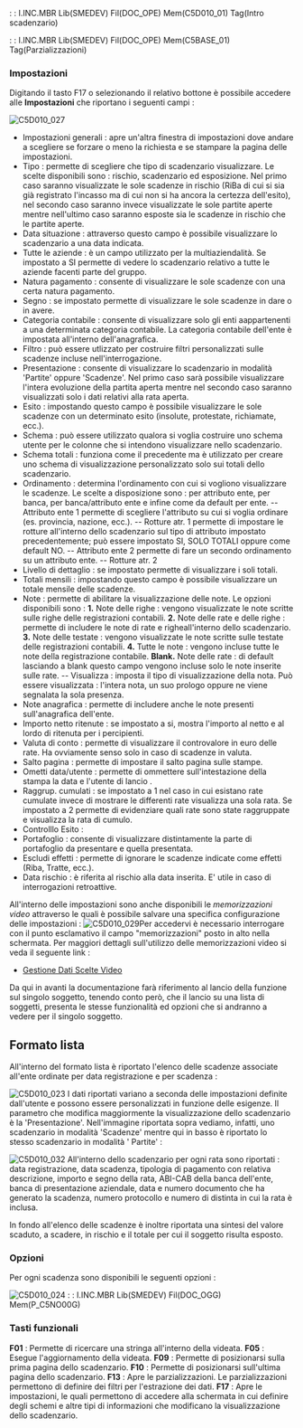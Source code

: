  :  : I.INC.MBR Lib(SMEDEV) Fil(DOC_OPE) Mem(C5D010_01) Tag(Intro scadenzario)

 :  : I.INC.MBR Lib(SMEDEV) Fil(DOC_OPE) Mem(C5BASE_01) Tag(Parzializzazioni)

### Impostazioni
Digitando il tasto F17 o selezionando il relativo bottone è possibile accedere alle **Impostazioni** che riportano i seguenti campi : 

![C5D010_027](http://doc.smeup.com/immagini/MBDOC_OGG-P_C5NORR3/C5D010_027.png)

- Impostazioni generali :  apre un'altra finestra di impostazioni dove andare a scegliere se forzare o meno la richiesta e se stampare la pagina delle impostazioni.
- Tipo :  permette di scegliere che tipo di scadenzario visualizzare. Le scelte disponibili sono :  rischio, scadenzario ed esposizione. Nel primo caso saranno visualizzate le sole scadenze in rischio (RiBa di cui si sia già registrato l'incasso ma di cui non si ha ancora la certezza dell'esito), nel secondo caso saranno invece visualizzate le sole partite aperte mentre nell'ultimo caso saranno esposte sia le scadenze in rischio che le partite aperte.
- Data situazione :  attraverso questo campo è possibile visualizzare lo scadenzario a una data indicata.
- Tutte le aziende :  è un campo utilizzato per la multiaziendalità. Se impostato a SI permette di vedere lo scadenzario relativo a tutte le aziende facenti parte del gruppo.
- Natura pagamento :  consente di visualizzare le sole scadenze con una certa natura pagamento.
- Segno :  se impostato permette di visualizzare le sole scadenze in dare o in avere.
- Categoria contabile :  consente di visualizzare solo gli enti aappartenenti a una determinata categoria contabile. La categoria contabile dell'ente è impostata all'interno dell'anagrafica.
- Filtro :  può essere utlizzato per costruire filtri personalizzati sulle scadenze incluse nell'interrogazione.
- Presentazione :  consente di visualizzare lo scadenzario in modalità 'Partite' oppure 'Scadenze'. Nel primo caso sarà possibile visualizzare l'intera evoluzione della partita aperta mentre nel secondo caso saranno visualizzati solo i dati relativi alla rata aperta.
- Esito :  impostando questo campo è possibile visualizzare le sole scadenze con un determinato esito (insolute, protestate, richiamate, ecc.).
- Schema :  può essere utilizzato qualora si voglia costruire uno schema utente per le colonne che si intendono visualizzare nello scadenzario.
- Schema totali :  funziona come il precedente ma è utilizzato per creare uno schema di visualizzazione personalizzato solo sui totali dello scadenzario.
- Ordinamento :  determina l'ordinamento con cui si vogliono visualizzare le scadenze. Le scelte a disposizione sono :  per attributo ente, per banca, per banca/attributo ente e infine come da default per ente.
   -- Attributo ente 1 permette di scegliere l'attributo su cui si voglia ordinare (es. provincia, nazione, ecc.).
   -- Rotture atr. 1 permette di impostare le rotture all'interno dello scadenzario sul tipo di attributo impostato precedentemente; può essere impostato SI, SOLO TOTALI oppure come default NO.
   -- Attributo ente 2 permette di fare un secondo ordinamento su un attributo ente.
   -- Rotture atr. 2
- Livello di dettaglio :  se impostato permette di visualizzare i soli totali.
- Totali mensili :  impostando questo campo è possibile visualizzare un totale mensile delle scadenze.
- Note :  permette di abilitare la visualizzazione delle note. Le opzioni disponibili sono : 
   **1.**   Note delle righe :  vengono visualizzate le note scritte sulle righe delle registrazioni contabili.
   **2.**   Note delle rate e delle righe :  permette di includere le note di rate e righeall'interno dello scadenzario.
   **3.**   Note delle testate :  vengono visualizzate le note scritte sulle testate delle registrazioni contabili.
   **4.**   Tutte le note :  vengono incluse tutte le note della registrazione contabile.
   **Blank.**  Note delle rate :  di default lasciando a blank questo campo vengono incluse solo le note inserite sulle rate.
 -- Visualizza :  imposta il tipo di visualizzazione della nota. Può essere visualizzata :  l'intera nota, un suo prologo oppure ne viene segnalata la sola presenza.
- Note anagrafica :  permette di includere anche le note presenti sull'anagrafica dell'ente.
- Importo netto ritenute :  se impostato a si, mostra  l'importo al netto e al lordo di ritenuta per i percipienti.
- Valuta di conto :  permette di visualizzare il controvalore in euro delle rate. Ha ovviamente senso solo in caso di scadenze in valuta.
- Salto pagina :  permette di impostare il salto pagina sulle stampe.
- Ometti data/utente :  permette di ommettere sull'intestazione della stampa la data e l'utente di lancio .
- Raggrup. cumulati :  se impostato a 1 nel caso in cui esistano rate cumulate invece di mostrare le differenti rate visualizza una sola rata. Se impostato a 2 permette di evidenziare quali rate sono state raggruppate e visualizza la rata di cumulo.
- Controlllo Esito : 
- Portafoglio :  consente di visualizzare distintamente la parte di portafoglio da presentare e quella presentata.
- Escludi effetti :  permette di ignorare le scadenze indicate come effetti (Riba, Tratte, ecc.).
- Data rischio :  è riferita al rischio alla data inserita. E' utile in caso di interrogazioni retroattive.


All'interno delle impostazioni sono anche disponibili le _memorizzazioni video_ attraverso le quali è possibile salvare una specifica configurazione delle impostazioni : 
![C5D010_029](http://doc.smeup.com/immagini/MBDOC_OGG-P_C5NORR3/C5D010_029.png)Per accedervi è necessario interrogare con il punto esclamativo il  campo "memorizzazioni" posto in alto nella schermata.
Per maggiori dettagli sull'utilizzo delle memorizzazioni video si veda il seguente link : 
- [Gestione Dati Scelte Video](Sorgenti/DOC/OJ/PGM/B£MDV0)


Da qui in avanti la documentazione farà riferimento al lancio della funzione sul singolo soggetto, tenendo conto però, che il lancio su una lista di soggetti, presenta le stesse funzionalità ed opzioni che si andranno a vedere per il singolo soggetto.


## Formato lista

All'interno del formato lista è riportato l'elenco delle scadenze associate all'ente ordinate per data registrazione e per scadenza : 

![C5D010_023](http://doc.smeup.com/immagini/MBDOC_OGG-P_C5NORR3/C5D010_023.png)
I dati riportati variano a seconda delle impostazioni definite dall'utente e possono essere personalizzati in funzione delle esigenze. Il parametro che modifica maggiormente la visualizzazione dello scadenzario è la 'Presentazione'. Nell'immagine riportata sopra vediamo, infatti, uno scadenzario in modalità 'Scadenze' mentre qui in basso è riportato lo stesso scadenzario in modalità ' Partite' : 

![C5D010_032](http://doc.smeup.com/immagini/MBDOC_OGG-P_C5NORR3/C5D010_032.png)
All'interno dello scadenzario per ogni rata sono riportati :  data registrazione, data scadenza, tipologia di pagamento con relativa descrizione, importo e segno della rata, ABI-CAB della banca dell'ente, banca di presentazione aziendale, data e numero documento che ha generato la scadenza, numero protocollo e numero di distinta in cui la rata è inclusa.

In fondo all'elenco delle scadenze è inoltre riportata una sintesi del valore scaduto, a scadere, in rischio e il totale per cui il soggetto risulta esposto.

### Opzioni

Per ogni scadenza sono disponibili le seguenti opzioni : 

![C5D010_024](http://doc.smeup.com/immagini/MBDOC_OGG-P_C5NORR3/C5D010_024.png)
 :  : I.INC.MBR Lib(SMEDEV) Fil(DOC_OGG) Mem(P_C5NO00G)


### Tasti funzionali

**F01** :  Permette di ricercare una stringa all'interno della videata.
**F05** :  Esegue l'aggiornamento della videata.
**F09** :  Permette di posizionarsi sulla prima pagina dello scadenzario.
**F10** :  Permette di posizionarsi sull'ultima pagina dello scadenzario.
**F13** :  Apre le parzializzazioni. Le parzializzazioni permettono di definire dei filtri per l'estrazione dei dati.
**F17** :  Apre le impostazioni, le quali permettono di accedere alla schermata in cui definire degli schemi e altre tipi di informazioni che modificano la visualizzazione dello scadenzario.


